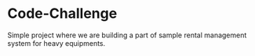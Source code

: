 # Code-Challenge
Simple project where we are building a part of sample rental management system for heavy equipments.

